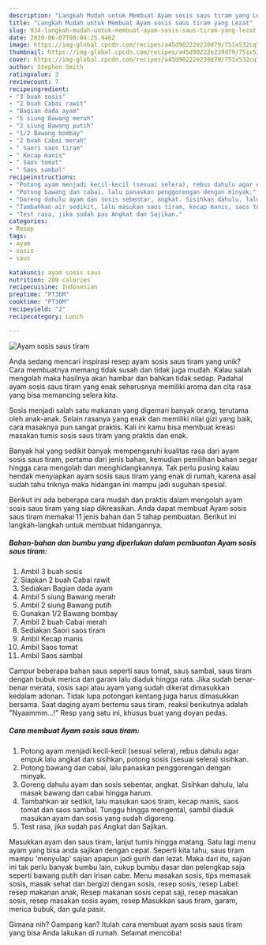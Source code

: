 ```yaml
---
description: "Langkah Mudah untuk Membuat Ayam sosis saus tiram yang Lezat"
title: "Langkah Mudah untuk Membuat Ayam sosis saus tiram yang Lezat"
slug: 934-langkah-mudah-untuk-membuat-ayam-sosis-saus-tiram-yang-lezat
date: 2020-06-07T00:04:25.946Z
image: https://img-global.cpcdn.com/recipes/a45d90222e239d79/751x532cq70/ayam-sosis-saus-tiram-foto-resep-utama.jpg
thumbnail: https://img-global.cpcdn.com/recipes/a45d90222e239d79/751x532cq70/ayam-sosis-saus-tiram-foto-resep-utama.jpg
cover: https://img-global.cpcdn.com/recipes/a45d90222e239d79/751x532cq70/ayam-sosis-saus-tiram-foto-resep-utama.jpg
author: Stephen Smith
ratingvalue: 3
reviewcount: 7
recipeingredient:
- "3 buah sosis"
- "2 buah Cabai rawit"
- "Bagian dada ayam"
- "5 siung Bawang merah"
- "2 siung Bawang putih"
- "1/2 Bawang bombay"
- "2 buah Cabai merah"
- " Saori saos tiram"
- " Kecap manis"
- " Saos tomat"
- " Saos sambal"
recipeinstructions:
- "Potong ayam menjadi kecil-kecil (sesuai selera), rebus dahulu agar empuk lalu angkat dan sisihkan, potong sosis (sesuai selera) sisihkan."
- "Potong bawang dan cabai, lalu panaskan penggorengan dengan minyak."
- "Goreng dahulu ayam dan sosis sebentar, angkat. Sisihkan dahulu, lalu masak bawang dan cabai hingga harum."
- "Tambahkan air sedikit, lalu masukan saos tiram, kecap manis, saos tomat dan saos sambal. Tunggu hingga mengental, sambil diaduk masukan ayam dan sosis yang sudah digoreng."
- "Test rasa, jika sudah pas Angkat dan Sajikan."
categories:
- Resep
tags:
- ayam
- sosis
- saus

katakunci: ayam sosis saus 
nutrition: 209 calories
recipecuisine: Indonesian
preptime: "PT36M"
cooktime: "PT30M"
recipeyield: "2"
recipecategory: Lunch

---
```



![Ayam sosis saus tiram](https://img-global.cpcdn.com/recipes/a45d90222e239d79/751x532cq70/ayam-sosis-saus-tiram-foto-resep-utama.jpg)

Anda sedang mencari inspirasi resep ayam sosis saus tiram yang unik? Cara membuatnya memang tidak susah dan tidak juga mudah. Kalau salah mengolah maka hasilnya akan hambar dan bahkan tidak sedap. Padahal ayam sosis saus tiram yang enak seharusnya memiliki aroma dan cita rasa yang bisa memancing selera kita.

Sosis menjadi salah satu makanan yang digemari banyak orang, terutama oleh anak-anak. Selain rasanya yang enak dan memiliki nilai gizi yang baik, cara masaknya pun sangat praktis. Kali ini kamu bisa membuat kreasi masakan tumis sosis saus tiram yang praktis dan enak.

Banyak hal yang sedikit banyak mempengaruhi kualitas rasa dari ayam sosis saus tiram, pertama dari jenis bahan, kemudian pemilihan bahan segar hingga cara mengolah dan menghidangkannya. Tak perlu pusing kalau hendak menyiapkan ayam sosis saus tiram yang enak di rumah, karena asal sudah tahu triknya maka hidangan ini mampu jadi suguhan spesial.


Berikut ini ada beberapa cara mudah dan praktis dalam mengolah ayam sosis saus tiram yang siap dikreasikan. Anda dapat membuat Ayam sosis saus tiram memakai 11 jenis bahan dan 5 tahap pembuatan. Berikut ini langkah-langkah untuk membuat hidangannya.

<!--inarticleads1-->

##### Bahan-bahan dan bumbu yang diperlukan dalam pembuatan Ayam sosis saus tiram:

1. Ambil 3 buah sosis
1. Siapkan 2 buah Cabai rawit
1. Sediakan Bagian dada ayam
1. Ambil 5 siung Bawang merah
1. Ambil 2 siung Bawang putih
1. Gunakan 1/2 Bawang bombay
1. Ambil 2 buah Cabai merah
1. Sediakan  Saori saos tiram
1. Ambil  Kecap manis
1. Ambil  Saos tomat
1. Ambil  Saos sambal


Campur beberapa bahan saus seperti saus tomat, saus sambal, saus tiram dengan bubuk merica dan garam lalu diaduk hingga rata. Jika sudah benar-benar merata, sosis sapi atau ayam yang sudah dikerat dimasukkan kedalam adonan. Tidak lupa potongan kentang juga harus dimasukkan bersama. Saat daging ayam bertemu saus tiram, reaksi berikutnya adalah &#34;Nyaammm…!&#34; Resp yang satu ini, khusus buat yang doyan pedas. 

<!--inarticleads2-->

##### Cara membuat Ayam sosis saus tiram:

1. Potong ayam menjadi kecil-kecil (sesuai selera), rebus dahulu agar empuk lalu angkat dan sisihkan, potong sosis (sesuai selera) sisihkan.
1. Potong bawang dan cabai, lalu panaskan penggorengan dengan minyak.
1. Goreng dahulu ayam dan sosis sebentar, angkat. Sisihkan dahulu, lalu masak bawang dan cabai hingga harum.
1. Tambahkan air sedikit, lalu masukan saos tiram, kecap manis, saos tomat dan saos sambal. Tunggu hingga mengental, sambil diaduk masukan ayam dan sosis yang sudah digoreng.
1. Test rasa, jika sudah pas Angkat dan Sajikan.


Masukkan ayam dan saus tiram, lanjut tumis hingga matang. Satu lagi menu ayam yang bisa anda sajikan dengan cepat. Seperti kita tahu, saus tiram mampu &#39;menyulap&#39; sajian apapun jadi gurih dan lezat. Maka dari itu, sajian ini tak perlu banyak bumbu lain, cukup bumbu dasar dan pelengkap saja seperti bawang putih dan irisan cabe. Menu masakan sosis, tips memasak sosis, masak sehat dan bergizi dengan sosis, resep sosis, resep Label: resep makanan anak, Resep makanan sosis cepat saji, resep masakan sosis, resep masakan sosis ayam, resep Masukkan saus tiram, garam, merica bubuk, dan gula pasir. 

Gimana nih? Gampang kan? Itulah cara membuat ayam sosis saus tiram yang bisa Anda lakukan di rumah. Selamat mencoba!
